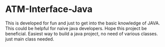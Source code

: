 # ATM-Interface-Java
This is developed for fun and just to get into the basic knowledge of JAVA. This could be helpful for naive java developers. Hope this project be beneficial.
Easiest way to build a java project, no need of various classes. just main class needed.
